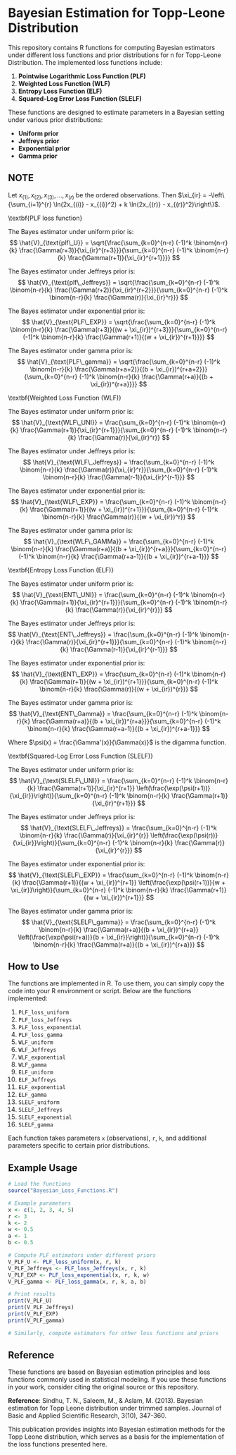 # Bayesian Estimation for Topp-Leone Distribution

This repository contains R functions for computing Bayesian estimators under different loss functions and prior distributions for n for Topp-Leone Distribution. The implemented loss functions include:

1. **Pointwise Logarithmic Loss Function (PLF)**
2. **Weighted Loss Function (WLF)**
3. **Entropy Loss Function (ELF)**
4. **Squared-Log Error Loss Function (SLELF)**

These functions are designed to estimate parameters in a Bayesian setting under various prior distributions:

- **Uniform prior**
- **Jeffreys prior**
- **Exponential prior**
- **Gamma prior**
## NOTE
Let $x_{(1)}, x_{(2)}, x_{(3)}, \ldots, x_{(r)}$ be the ordered observations. Then $\xi_{ir} = -\left\{\sum_{i=1}^{r} \ln(2x_{(i)} - x_{(i)}^2) + k \ln(2x_{(r)} - x_{(r)}^2)\right\}$.

\textbf{PLF loss function}

The Bayes estimator under uniform prior is:
$$
\hat{V}_{\text{plf\_U}} = \sqrt{\frac{\sum_{k=0}^{n-r} (-1)^k \binom{n-r}{k} \frac{\Gamma(r+3)}{\xi_{ir}^{r+3}}}{\sum_{k=0}^{n-r} (-1)^k \binom{n-r}{k} \frac{\Gamma(r+1)}{\xi_{ir}^{r+1}}}}
$$

The Bayes estimator under Jeffreys prior is:
$$
\hat{V}_{\text{plf\_Jeffreys}} = \sqrt{\frac{\sum_{k=0}^{n-r} (-1)^k \binom{n-r}{k} \frac{\Gamma(r+2)}{\xi_{ir}^{r+2}}}{\sum_{k=0}^{n-r} (-1)^k \binom{n-r}{k} \frac{\Gamma(r)}{\xi_{ir}^r}}}
$$

The Bayes estimator under exponential prior is:
$$
\hat{V}_{\text{PLF\_EXP}} = \sqrt{\frac{\sum_{k=0}^{n-r} (-1)^k \binom{n-r}{k} \frac{\Gamma(r+3)}{(w + \xi_{ir})^{r+3}}}{\sum_{k=0}^{n-r} (-1)^k \binom{n-r}{k} \frac{\Gamma(r+1)}{(w + \xi_{ir})^{r+1}}}}
$$

The Bayes estimator under gamma prior is:
$$
\hat{V}_{\text{PLF\_gamma}} = \sqrt{\frac{\sum_{k=0}^{n-r} (-1)^k \binom{n-r}{k} \frac{\Gamma(r+a+2)}{(b + \xi_{ir})^{r+a+2}}}{\sum_{k=0}^{n-r} (-1)^k \binom{n-r}{k} \frac{\Gamma(r+a)}{(b + \xi_{ir})^{r+a}}}}
$$

\textbf{Weighted Loss Function (WLF)}

The Bayes estimator under uniform prior is:
$$
\hat{V}_{\text{WLF\_UNI}} = \frac{\sum_{k=0}^{n-r} (-1)^k \binom{n-r}{k} \frac{\Gamma(r+1)}{\xi_{ir}^{r+1}}}{\sum_{k=0}^{n-r} (-1)^k \binom{n-r}{k} \frac{\Gamma(r)}{\xi_{ir}^r}}
$$

The Bayes estimator under Jeffreys prior is:
$$
\hat{V}_{\text{WLF\_Jeffreys}} = \frac{\sum_{k=0}^{n-r} (-1)^k \binom{n-r}{k} \frac{\Gamma(r)}{\xi_{ir}^r}}{\sum_{k=0}^{n-r} (-1)^k \binom{n-r}{k} \frac{\Gamma(r-1)}{\xi_{ir}^{r-1}}}
$$

The Bayes estimator under exponential prior is:
$$
\hat{V}_{\text{WLF\_EXP}} = \frac{\sum_{k=0}^{n-r} (-1)^k \binom{n-r}{k} \frac{\Gamma(r+1)}{(w + \xi_{ir})^{r+1}}}{\sum_{k=0}^{n-r} (-1)^k \binom{n-r}{k} \frac{\Gamma(r)}{(w + \xi_{ir})^r}}
$$

The Bayes estimator under gamma prior is:
$$
\hat{V}_{\text{WLF\_GAMMa}} = \frac{\sum_{k=0}^{n-r} (-1)^k \binom{n-r}{k} \frac{\Gamma(r+a)}{(b + \xi_{ir})^{r+a}}}{\sum_{k=0}^{n-r} (-1)^k \binom{n-r}{k} \frac{\Gamma(r+a-1)}{(b + \xi_{ir})^{r+a-1}}}
$$

\textbf{Entropy Loss Function (ELF)}

The Bayes estimator under uniform prior is:
$$
\hat{V}_{\text{ENT\_UNI}} = \frac{\sum_{k=0}^{n-r} (-1)^k \binom{n-r}{k} \frac{\Gamma(r+1)}{\xi_{ir}^{r+1}}}{\sum_{k=0}^{n-r} (-1)^k \binom{n-r}{k} \frac{\Gamma(r)}{\xi_{ir}^{r}}}
$$

The Bayes estimator under Jeffreys prior is:
$$
\hat{V}_{\text{ENT\_Jeffreys}} = \frac{\sum_{k=0}^{n-r} (-1)^k \binom{n-r}{k} \frac{\Gamma(r)}{\xi_{ir}^{r+1}}}{\sum_{k=0}^{n-r} (-1)^k \binom{n-r}{k} \frac{\Gamma(r-1)}{\xi_{ir}^{r-1}}}
$$

The Bayes estimator under exponential prior is:
$$
\hat{V}_{\text{ENT\_EXP}} = \frac{\sum_{k=0}^{n-r} (-1)^k \binom{n-r}{k} \frac{\Gamma(r+1)}{(w + \xi_{ir})^{r+1}}}{\sum_{k=0}^{n-r} (-1)^k \binom{n-r}{k} \frac{\Gamma(r)}{(w + \xi_{ir})^{r}}}
$$

The Bayes estimator under gamma prior is:
$$
\hat{V}_{\text{ENT\_Gamma}} = \frac{\sum_{k=0}^{n-r} (-1)^k \binom{n-r}{k} \frac{\Gamma(r+a)}{(b + \xi_{ir})^{r+a}}}{\sum_{k=0}^{n-r} (-1)^k \binom{n-r}{k} \frac{\Gamma(r+a-1)}{(b + \xi_{ir})^{r+a-1}}}
$$

Where $\psi(x) = \frac{\Gamma'(x)}{\Gamma(x)}$ is the digamma function.

\textbf{Squared-Log Error Loss Function (SLELF)}

The Bayes estimator under uniform prior is:
$$
\hat{V}_{\text{SLELF\_UNI}} = \frac{\sum_{k=0}^{n-r} (-1)^k \binom{n-r}{k} \frac{\Gamma(r+1)}{\xi_{ir}^{r+1}} \left(\frac{\exp(\psi(r+1))}{\xi_{ir}}\right)}{\sum_{k=0}^{n-r} (-1)^k \binom{n-r}{k} \frac{\Gamma(r+1)}{\xi_{ir}^{r+1}}}
$$

The Bayes estimator under Jeffreys prior is:
$$
\hat{V}_{\text{SLELF\_Jeffreys}} = \frac{\sum_{k=0}^{n-r} (-1)^k \binom{n-r}{k} \frac{\Gamma(r)}{\xi_{ir}^{r}} \left(\frac{\exp(\psi(r))}{\xi_{ir}}\right)}{\sum_{k=0}^{n-r} (-1)^k \binom{n-r}{k} \frac{\Gamma(r)}{\xi_{ir}^{r}}}
$$

The Bayes estimator under exponential prior is:
$$
\hat{V}_{\text{SLELF\_EXP}} = \frac{\sum_{k=0}^{n-r} (-1)^k \binom{n-r}{k} \frac{\Gamma(r+1)}{(w + \xi_{ir})^{r+1}} \left(\frac{\exp(\psi(r+1))}{w + \xi_{ir}}\right)}{\sum_{k=0}^{n-r} (-1)^k \binom{n-r}{k} \frac{\Gamma(r+1)}{(w + \xi_{ir})^{r+1}}}
$$

The Bayes estimator under gamma prior is:
$$
\hat{V}_{\text{SLELF\_gamma}} = \frac{\sum_{k=0}^{n-r} (-1)^k \binom{n-r}{k} \frac{\Gamma(r+a)}{(b + \xi_{ir})^{r+a}} \left(\frac{\exp(\psi(r+a))}{b + \xi_{ir}}\right)}{\sum_{k=0}^{n-r} (-1)^k \binom{n-r}{k} \frac{\Gamma(r+a)}{(b + \xi_{ir})^{r+a}}}
$$

## How to Use

The functions are implemented in R. To use them, you can simply copy the code into your R environment or script. Below are the functions implemented:

1. `PLF_loss_uniform`
2. `PLF_loss_Jeffreys`
3. `PLF_loss_exponential`
4. `PLF_loss_gamma`
5. `WLF_uniform`
6. `WLF_Jeffreys`
7. `WLF_exponential`
8. `WLF_gamma`
9. `ELF_uniform`
10. `ELF_Jeffreys`
11. `ELF_exponential`
12. `ELF_gamma`
13. `SLELF_uniform`
14. `SLELF_Jeffreys`
15. `SLELF_exponential`
16. `SLELF_gamma`

Each function takes parameters `x` (observations), `r`, `k`, and additional parameters specific to certain prior distributions.

## Example Usage

```R
# Load the functions
source("Bayesian_Loss_Functions.R")

# Example parameters
x <- c(1, 2, 3, 4, 5)
r <- 3
k <- 2
w <- 0.5
a <- 1
b <- 0.5

# Compute PLF estimators under different priors
V_PLF_U <- PLF_loss_uniform(x, r, k)
V_PLF_Jeffreys <- PLF_loss_Jeffreys(x, r, k)
V_PLF_EXP <- PLF_loss_exponential(x, r, k, w)
V_PLF_gamma <- PLF_loss_gamma(x, r, k, a, b)

# Print results
print(V_PLF_U)
print(V_PLF_Jeffreys)
print(V_PLF_EXP)
print(V_PLF_gamma)

# Similarly, compute estimators for other loss functions and priors
```

## Reference


These functions are based on Bayesian estimation principles and loss functions commonly used in statistical modeling. If you use these functions in your work, consider citing the original source or this repository.

**Reference**:
Sindhu, T. N., Saleem, M., & Aslam, M. (2013). Bayesian estimation for Topp Leone distribution under trimmed samples. Journal of Basic and Applied Scientific Research, 3(10), 347-360.

This publication provides insights into Bayesian estimation methods for the Topp Leone distribution, which serves as a basis for the implementation of the loss functions presented here.
